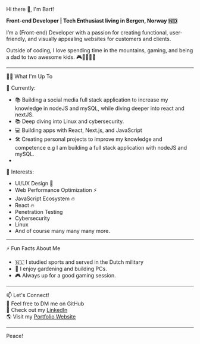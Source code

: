 Hi there 👋, I'm Bart!  

**Front-end Developer | Tech Enthusiast living in Bergen, Norway 🇳🇴**

I’m a (Front-end) Developer with a passion for creating functional, user-friendly, and visually appealing websites for customers and clients.  

Outside of coding, I love spending time in the mountains, gaming, and being a dad to two awesome kids. 🎮🌿👨‍👧‍👦  

---

👨‍💻 What I'm Up To  

🔭 Currently:  
- 📚 Building a social media full stack application to increase my knowledge in nodeJS and mySQL, while diving deeper into react and nextJS.
- 📚 Deep diving into Linux and cybersecurity. 
- 💻 Building apps with React, Next.js, and JavaScript  
- 🛠️ Creating personal projects to improve my knowledge and competence e.g I am building a full stack application with nodeJS and mySQL.
- 

🌱 Interests:  
- UI/UX Design 🎨  
- Web Performance Optimization ⚡  
- JavaScript Ecosystem 🔥  
- React 🔥  
- Penetration Testing  
- Cybersecurity  
- Linux  
- And of course many many many more.

---

⚡ Fun Facts About Me  
- 🇳🇱 I studied sports and served in the Dutch military  
- 🌱 I enjoy gardening and building PCs. 
- 🎮 Always up for a good gaming session. 

---

📫 Let's Connect!  
💬 Feel free to DM me on GitHub  
💼 Check out my [LinkedIn](https://www.linkedin.com/in/bart-van-den-berg-b90219155)  
🌎 Visit my [Portfolio Website](https://bartholomeusberg.com)  

---

Peace!

